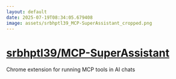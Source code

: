 ```yaml
---
layout: default
date: 2025-07-19T08:34:05.679408
image: assets/srbhptl39_MCP-SuperAssistant_cropped.png
---
```


# [srbhptl39/MCP-SuperAssistant](https://github.com/srbhptl39/MCP-SuperAssistant)

Chrome extension for running MCP tools in AI chats
